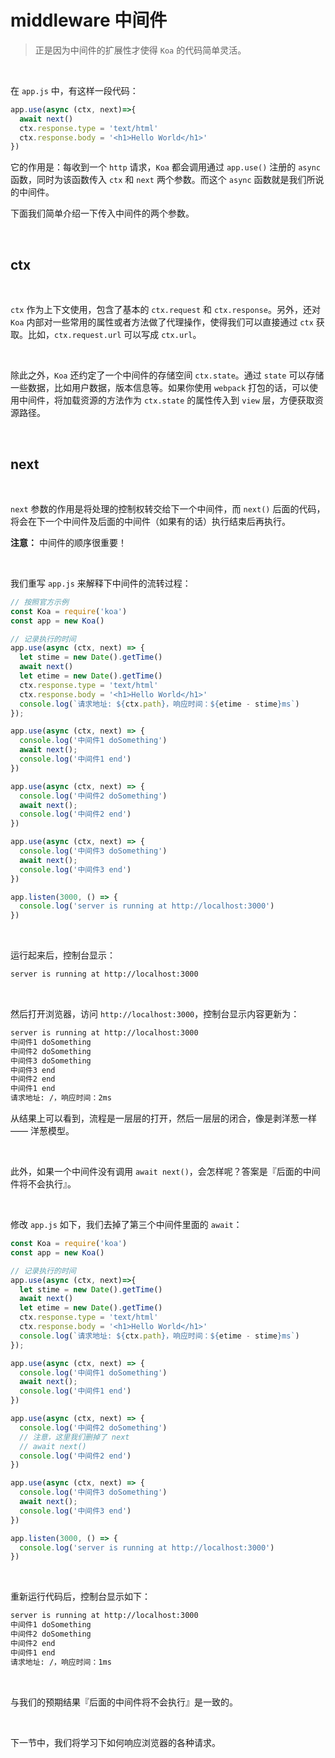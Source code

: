 # middleware 中间件 
> 正是因为中间件的扩展性才使得 `Koa` 的代码简单灵活。 

<br> 

在 `app.js` 中，有这样一段代码： 

```js
app.use(async (ctx, next)=>{
  await next()
  ctx.response.type = 'text/html'
  ctx.response.body = '<h1>Hello World</h1>'  
})
``` 

它的作用是：每收到一个 `http` 请求，`Koa` 都会调用通过 `app.use()` 注册的 `async` 函数，同时为该函数传入 `ctx` 和 `next` 两个参数。而这个 `async` 函数就是我们所说的中间件。

下面我们简单介绍一下传入中间件的两个参数。

<br> 

## ctx

<br> 

`ctx` 作为上下文使用，包含了基本的 `ctx.request` 和 `ctx.response`。另外，还对 `Koa` 内部对一些常用的属性或者方法做了代理操作，使得我们可以直接通过 `ctx` 获取。比如，`ctx.request.url` 可以写成 `ctx.url`。

<br> 

除此之外，`Koa` 还约定了一个中间件的存储空间 `ctx.state`。通过 `state` 可以存储一些数据，比如用户数据，版本信息等。如果你使用 `webpack` 打包的话，可以使用中间件，将加载资源的方法作为 `ctx.state` 的属性传入到 `view` 层，方便获取资源路径。

<br> 

## next

<br>

`next` 参数的作用是将处理的控制权转交给下一个中间件，而 `next()` 后面的代码，将会在下一个中间件及后面的中间件（如果有的话）执行结束后再执行。

**注意：** 中间件的顺序很重要！ 
 
<br>  

我们重写 `app.js` 来解释下中间件的流转过程： 

```js
// 按照官方示例
const Koa = require('koa')
const app = new Koa()

// 记录执行的时间
app.use(async (ctx, next) => {
  let stime = new Date().getTime()
  await next()
  let etime = new Date().getTime()
  ctx.response.type = 'text/html'
  ctx.response.body = '<h1>Hello World</h1>'
  console.log(`请求地址: ${ctx.path}，响应时间：${etime - stime}ms`)
});

app.use(async (ctx, next) => {
  console.log('中间件1 doSomething')
  await next();
  console.log('中间件1 end')
})

app.use(async (ctx, next) => {
  console.log('中间件2 doSomething')
  await next();
  console.log('中间件2 end')
})

app.use(async (ctx, next) => {
  console.log('中间件3 doSomething')
  await next();
  console.log('中间件3 end')
})

app.listen(3000, () => {
  console.log('server is running at http://localhost:3000')
})
``` 

<br> 

运行起来后，控制台显示： 

```txt
server is running at http://localhost:3000
``` 

<br> 

然后打开浏览器，访问 `http://localhost:3000`，控制台显示内容更新为： 

```txt
server is running at http://localhost:3000
中间件1 doSomething
中间件2 doSomething
中间件3 doSomething
中间件3 end
中间件2 end
中间件1 end
请求地址: /，响应时间：2ms
```

从结果上可以看到，流程是一层层的打开，然后一层层的闭合，像是剥洋葱一样 —— 洋葱模型。

<br> 

此外，如果一个中间件没有调用 `await next()`，会怎样呢？答案是『后面的中间件将不会执行』。 

<br> 

修改 `app.js` 如下，我们去掉了第三个中间件里面的 `await`： 

```js
const Koa = require('koa')
const app = new Koa()

// 记录执行的时间
app.use(async (ctx, next)=>{
  let stime = new Date().getTime()
  await next()
  let etime = new Date().getTime()
  ctx.response.type = 'text/html'
  ctx.response.body = '<h1>Hello World</h1>'
  console.log(`请求地址: ${ctx.path}，响应时间：${etime - stime}ms`)
});

app.use(async (ctx, next) => {
  console.log('中间件1 doSomething')
  await next();
  console.log('中间件1 end')
})

app.use(async (ctx, next) => {
  console.log('中间件2 doSomething')
  // 注意，这里我们删掉了 next
  // await next()
  console.log('中间件2 end')
})

app.use(async (ctx, next) => {
  console.log('中间件3 doSomething')
  await next();
  console.log('中间件3 end')
})

app.listen(3000, () => {
  console.log('server is running at http://localhost:3000')
})
```

<br>

重新运行代码后，控制台显示如下： 

```txt
server is running at http://localhost:3000
中间件1 doSomething
中间件2 doSomething
中间件2 end
中间件1 end
请求地址: /，响应时间：1ms
``` 

<br> 

与我们的预期结果『后面的中间件将不会执行』是一致的。 

<br>

下一节中，我们将学习下如何响应浏览器的各种请求。



